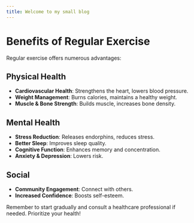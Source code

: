 ```yaml
---
title: Welcome to my small blog
---
```


# Benefits of Regular Exercise

Regular exercise offers numerous advantages:

## Physical Health

- **Cardiovascular Health**: Strengthens the heart, lowers blood pressure.
- **Weight Management**: Burns calories, maintains a healthy weight.
- **Muscle & Bone Strength**: Builds muscle, increases bone density.

## Mental Health

- **Stress Reduction**: Releases endorphins, reduces stress.
- **Better Sleep**: Improves sleep quality.
- **Cognitive Function**: Enhances memory and concentration.
- **Anxiety & Depression**: Lowers risk.

## Social

- **Community Engagement**: Connect with others.
- **Increased Confidence**: Boosts self-esteem.

Remember to start gradually and consult a healthcare professional if needed. Prioritize your health!

